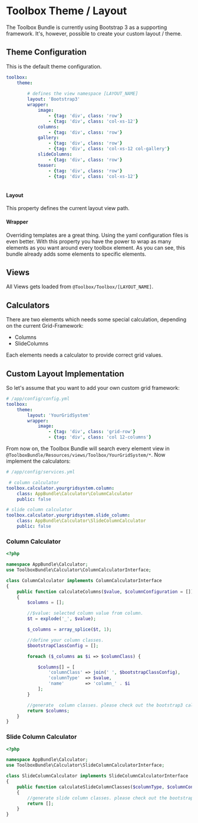 # Toolbox Theme / Layout

The Toolbox Bundle is currently using Bootstrap 3 as a supporting framework. It's, however, possible to create your custom layout / theme.

## Theme Configuration

This is the default theme configuration.

```yaml
toolbox:
    theme:
    
        # defines the view namespace [LAYOUT_NAME]
        layout: 'Bootstrap3'
        wrapper:
            image:
                - {tag: 'div', class: 'row'}
                - {tag: 'div', class: 'col-xs-12'}
            columns:
                - {tag: 'div', class: 'row'}
            gallery:
                - {tag: 'div', class: 'row'}
                - {tag: 'div', class: 'col-xs-12 col-gallery'}
            slideColumns:
                - {tag: 'div', class: 'row'}
            teaser:
                - {tag: 'div', class: 'row'}
                - {tag: 'div', class: 'col-xs-12'}
                
```
#### Layout
This property defines the current layout view path.

#### Wrapper
Overriding templates are a great thing. Using the yaml configuration files is even better. With this property you have the power to wrap as many elements as you want around every toolbox element. As you can see, this bundle already adds some elements to specific elements.

## Views
All Views gets loaded from `@Toolbox/Toolbox/[LAYOUT_NAME]`.

## Calculators
There are two elements which needs some special calculation, depending on the current Grid-Framework: 

- Columns
- SlideColumns

Each elements needs a calculator to provide correct grid values. 

## Custom Layout Implementation
So let's assume that you want to add your own custom grid framework:


```yaml
# /app/config/config.yml
toolbox:
    theme:
        layout: 'YourGridSystem'
        wrapper:
            image:
                - {tag: 'div', class: 'grid-row'}
                - {tag: 'div', class: 'col 12-columns'}
```

From now on, the Toolbox Bundle will search every element view in `@ToolboxBundle/Resources/views/Toolbox/YourGridSystem/*`.
Now implement the calculators:

```yaml
# /app/config/services.yml

 # column calculator
toolbox.calculator.yourgridsystem.column:
    class: AppBundle\Calculator\ColumnCalculator
    public: false

# slide column calculator
toolbox.calculator.yourgridsystem.slide_column:
    class: AppBundle\Calculator\SlideColumnCalculator
    public: false

```

### Column Calculator

```php
<?php

namespace AppBundle\Calculator;
use ToolboxBundle\Calculator\ColumnCalculatorInterface;

class ColumnCalculator implements ColumnCalculatorInterface
{
    public function calculateColumns($value, $columnConfiguration = [])
    {
        $columns = [];

        //$value: selected column value from column.
        $t = explode('_', $value);

        $_columns = array_splice($t, 1);

        //define your column classes.
        $bootstrapClassConfig = [];

        foreach ($_columns as $i => $columnClass) {

            $columns[] = [
                'columnClass' => join(' ', $bootstrapClassConfig),
                'columnType'  => $value,
                'name'        => 'column_' . $i
            ];
        }

        //generate  column classes. please check out the bootstrap3 calculator if you need more information.
        return $columns;
    }
}
```

### Slide Column Calculator

```php
<?php

namespace AppBundle\Calculator;
use ToolboxBundle\Calculator\SlideColumnCalculatorInterface;

class SlideColumnCalculator implements SlideColumnCalculatorInterface
{
    public function calculateSlideColumnClasses($columnType, $columnConfiguration)
    {
        //generate slide column classes. please check out the bootstrap3 calculator if you need more information. 
        return [];
    }
}
```